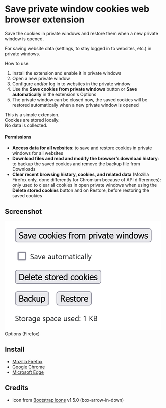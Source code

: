 # Save private window cookies web browser extension

Save the cookies in private windows and restore them when a new private window is opened.

For saving website data (settings, to stay logged in to websites, etc.) in private windows.

How to use:
1. Install the extension and enable it in private windows
2. Open a new private window
3. Configure and/or log in to websites in the private window
4. Use the **Save cookies from private windows** button or **Save automatically** in the extension's Options
5. The private window can be closed now, the saved cookies will be restored automatically when a new private window is opened

This is a simple extension.\
Cookies are stored locally.\
No data is collected.

#### Permissions
- **Access data for all websites**: to save and restore cookies in private windows for all websites
- **Download files and read and modify the browser's download history**: to backup the saved cookies and remove the backup file from Downloads
- **Clear recent browsing history, cookies, and related data** (Mozilla Firefox only, done differently for Chromium because of API differences): only used to clear all cookies in open private windows when using the **Delete stored cookies** button and on Restore, before restoring the saved cookies

## Screenshot
![Screenshot of Options (Firefox)](screenshots/firefox.png)\
Options (Firefox)

## Install
- [Mozilla Firefox](https://addons.mozilla.org/en-US/firefox/addon/save-private-window-cookies/)
- [Google Chrome](https://chrome.google.com/webstore/detail/save-private-window-cooki/ojefealibpfjmbmljkdnhgobfllfempa)
- [Microsoft Edge](https://microsoftedge.microsoft.com/addons/detail/save-private-window-cooki/okhnojkilenjjeoeejhkodmdfhojicei)

## Credits
- Icon from [Bootstrap Icons](https://icons.getbootstrap.com/) v1.5.0 (box-arrow-in-down)